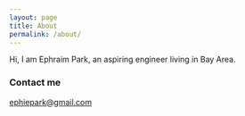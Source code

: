 ```yaml
---
layout: page
title: About
permalink: /about/
---
```


Hi, I am Ephraim Park, an aspiring engineer living in Bay Area. 

### Contact me

[ephiepark@gmail.com](mailto:ephiepark@gmail.com)
